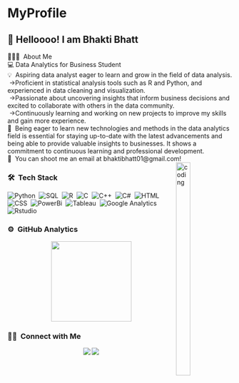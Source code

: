 # MyProfile
<h2>👋 Helloooo! I am Bhakti Bhatt</h2>
👩🏻‍💻 &nbsp;About Me
<br>💻 Data Analytics for Business Student
<br>💡 &nbsp;Aspiring data analyst eager to learn and grow in the field of data analysis. 
<br>&nbsp;->Proficient in statistical analysis tools such as R and Python, and experienced in data cleaning and visualization. 
<br>&nbsp;->Passionate about uncovering insights that inform business decisions and excited to collaborate with others in the data community. 
<br>&nbsp;->Continuously learning and working on new projects to improve my skills and gain more experience.
<br>🌱 &nbsp;Being eager to learn new technologies and methods in the data analytics field is essential for staying up-to-date with the latest advancements and being able to provide valuable insights to businesses. It shows a commitment to continuous learning and professional development.
<br>📩 &nbsp;You can shoot me an email at bhaktibhatt01@gmail.com!

<img alt="coding" src="./assets/coding.gif" align="right" style="height: 35%;width: 25%"/>

### 🛠 &nbsp;Tech Stack

![Python](https://img.shields.io/badge/-Python-05122A?style=flat&logo=python)&nbsp;
![SQL](https://img.shields.io/badge/-SQL-05122A?style=flat&logo=sql)&nbsp;
![R](https://img.shields.io/badge/-R-05122A?style=flat&logo=R)&nbsp;
![C](https://img.shields.io/badge/-C-05122A?style=flat&logo=C&logoColor=A8B9CC)&nbsp;
![C++](https://img.shields.io/badge/-C++-05122A?style=flat&logo=C%2B%2B&logoColor=00599C)&nbsp;
![C#](https://img.shields.io/badge/-C%23-green)&nbsp;
![HTML](https://img.shields.io/badge/-HTML-05122A?style=flat&logo=HTML5)&nbsp;
![CSS](https://img.shields.io/badge/-CSS-05122A?style=flat&logo=CSS3&logoColor=1572B6)&nbsp;
![PowerBi](https://img.shields.io/badge/-PowerBi-05122A?style=flat&logo=powerbi)&nbsp;
![Tableau](https://img.shields.io/badge/-Tableau-05122A?style=flat&logo=tableau)&nbsp;
![Google Analytics](https://img.shields.io/badge/-Google%20Analytics-orange)&nbsp;
![Rstudio](https://img.shields.io/badge/R-studio-blue)&nbsp;

### ⚙️ &nbsp;GitHub Analytics

<p align="center">
<a href="https://github.com/bhattbhakti05">
  <img height="180em" src="https://github-readme-stats-eight-theta.vercel.app/api?username=bhattbhakti05&show_icons=true&theme=algolia&include_all_commits=true&count_private=true"/>

</a>
</p>

### 🤝🏻 &nbsp;Connect with Me

<p align="center">
<a href="https://www.linkedin.com/in/bhaktib05/"><img src="https://img.shields.io/badge/-Bhakti%20Bhatt-blue?style=flat&logo=Linkedin&logoColor=white"/></a>
<a href="mailto:bhaktibhatt01@gmail.com"><img src="https://img.shields.io/badge/-Bhakti%20Bhatt-red?style=flat&logo=Gmail&logoColor=white"/></a>
</p>

